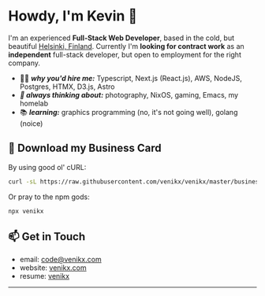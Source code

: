 # Howdy, I'm Kevin 🤠

I'm an experienced **Full-Stack Web Developer**, based in the cold, but
beautiful [Helsinki, Finland][1]. Currently I'm **looking for contract work** as
an **independent** full-stack developer, but open to employment for the right
company.

- 🧑‍💻 _**why you'd hire me:**_ Typescript, Next.js (React.js), AWS, NodeJS, Postgres,
  HTMX, D3.js, Astro
- _**💭 always thinking about:**_ photography, NixOS, gaming, Emacs, my homelab
- 📚 _**learning:**_ graphics programming (no, it's not going well), golang (noice)

## 🪪 Download my Business Card

By using good ol' cURL:

```sh
curl -sL https://raw.githubusercontent.com/venikx/venikx/master/business-card | sh
```

Or pray to the npm gods:

```sh
npx venikx
```

## 📫 Get in Touch

- email: code@venikx.com
- website: [venikx.com](https://venikx.com)
- resume: [venikx](https://www.linkedin.com/in/venikx/)

---

[1]: https://www.openstreetmap.org/node/25474663#map=16/60.1718/24.9413
